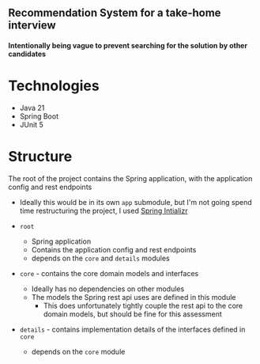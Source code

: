 ## Recommendation System for a take-home interview
#### Intentionally being vague to prevent searching for the solution by other candidates

# Technologies
- Java 21
- Spring Boot
- JUnit 5

# Structure
The root of the project contains the Spring application, with the application config and rest endpoints
  - Ideally this would be in its own `app` submodule, but I'm not going spend time restructuring the project, I used [Spring Intializr](https://start.spring.io)

- `root`
  - Spring application
  - Contains the application config and rest endpoints
  - depends on the `core` and `details` modules
- `core` - contains the core domain models and interfaces
  - Ideally has no dependencies on other modules
  - The models the Spring rest api uses are defined in this module
    - This does unfortunately tightly couple the rest api to the core domain models, but should be fine for this assessment
- `details` - contains implementation details of the interfaces defined in `core`
  - depends on the `core` module
